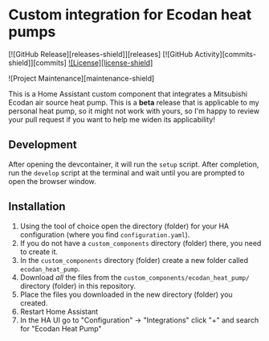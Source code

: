 # Custom integration for Ecodan heat pumps

[![GitHub Release][releases-shield]][releases]
[![GitHub Activity][commits-shield]][commits]
[![License][license-shield]](LICENSE)

![Project Maintenance][maintenance-shield]


This is a Home Assistant custom component that integrates
a Mitsubishi Ecodan air source heat pump.  This is a **beta** release that is applicable to my personal heat pump, so it might not work with yours, so I'm happy to review your pull request if you want to help me widen its applicability!

## Development

After opening the devcontainer, it will run the `setup` script.  After completion, run the `develop` script at the terminal and wait until you
are prompted to open the browser window.

## Installation

1. Using the tool of choice open the directory (folder) for your HA configuration (where you find `configuration.yaml`).
1. If you do not have a `custom_components` directory (folder) there, you need to create it.
1. In the `custom_components` directory (folder) create a new folder called `ecodan_heat_pump`.
1. Download _all_ the files from the `custom_components/ecodan_heat_pump/` directory (folder) in this repository.
1. Place the files you downloaded in the new directory (folder) you created.
1. Restart Home Assistant
1. In the HA UI go to "Configuration" -> "Integrations" click "+" and search for "Ecodan Heat Pump"

